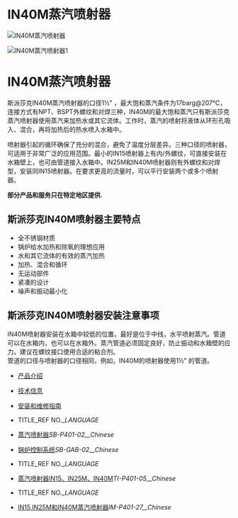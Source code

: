 

# IN40M蒸汽喷射器

![IN40M蒸汽喷射器](/d/file/steam-injectors/aa5b6cd3635703e4873919fc3e504673.jpg)

![IN40M蒸汽喷射器1](/d/file/steam-injectors/aa5b6cd3635703e4873919fc3e504673.jpg)

# IN40M蒸汽喷射器

斯派莎克IN40M蒸汽喷射器的口径1½" ，最大饱和蒸汽条件为17barg@207℃，连接方式有NPT、BSPT外螺纹和对焊三种，IN40M的最大饱和蒸汽只有斯派莎克蒸汽喷射器使用蒸汽来加热水或其它流体。工作时，蒸汽的喷射将液体从环形孔吸入、混合，再将加热后的热水喷入水箱中。

喷射器引起的循环确保了充分的混合，避免了温度分层差异。三种口径的喷射器，可适用于非常广泛的应用范围。最小的IN15喷射器上有内/外螺纹，可直接安装在水箱壁上，也可由管道接入水箱中。IN25M和IN40M喷射器则有外螺纹和对焊型，安装同IN15喷射器。在要求更高的流量时，可以平行安装两个或多个喷射器。

**部分产品和服务只在特定地区提供.**

## 斯派莎克IN40M喷射器主要特点

-   全不锈钢材质
-   锅炉给水加热和除氧的理想应用
-   水和其它流体的有效的蒸汽加热
-   加热、混合和循环
-   无运动部件
-   紧凑的设计
-   噪声和振动最小化

## 斯派莎克IN40M喷射器安装注意事项

IN40M喷射器安装在水箱中较低的位置，最好是位于中线，水平喷射蒸汽。管道可以在水箱内，也可以在水箱外。蒸汽管道必须固定良好，防止振动和水箱壁的应力。建议在螺纹接口使用合适的粘合剂。  
管道的口径与喷射器的口径相同，例如，IN40M的喷射器使用1½" 的管道。

-   [产品介绍](javascript:navactive(1);)
-   [技术信息](javascript:navactive(2);)
-   [安装和维修指南](javascript:navactive(3);)

-   TITLE_REF NO.__LANGUAGE_
-   [蒸汽喷射器](/d/pdf/SB-P401-02-蒸汽喷射器.pdf)_SB-P401-02__Chinese_
-   [锅炉控制系统](/d/pdf/SB-GAB-02-锅炉控制系统.pdf)_SB-GAB-02__Chinese_

-   TITLE_REF NO.__LANGUAGE_
-   [蒸汽喷射器IN15、IN25M、IN40M](/d/pdf/TI-P401-05-蒸汽喷射器IN15、IN25M、IN40M.pdf)_TI-P401-05__Chinese_

-   TITLE_REF NO.__LANGUAGE_
-   [IN15,IN25M和IN40M蒸汽喷射器](/d/pdf/IM-P401-27-IN15,IN25M和IN40M蒸汽喷射器.pdf)_IM-P401-27__Chinese_
